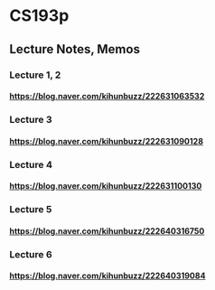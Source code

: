 # CS193p

## Lecture Notes, Memos

### Lecture 1, 2
#### https://blog.naver.com/kihunbuzz/222631063532

### Lecture 3
#### https://blog.naver.com/kihunbuzz/222631090128

### Lecture 4
#### https://blog.naver.com/kihunbuzz/222631100130

### Lecture 5
#### https://blog.naver.com/kihunbuzz/222640316750

### Lecture 6
#### https://blog.naver.com/kihunbuzz/222640319084
